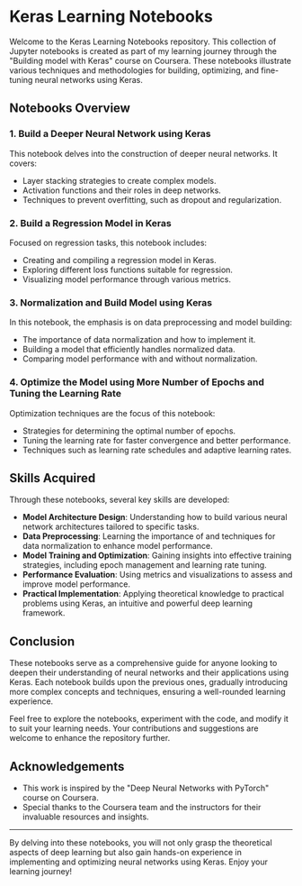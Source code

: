 # Keras Learning Notebooks

Welcome to the Keras Learning Notebooks repository. This collection of Jupyter notebooks is created as part of my learning journey through the "Building model with Keras" course on Coursera. These notebooks illustrate various techniques and methodologies for building, optimizing, and fine-tuning neural networks using Keras.

## Notebooks Overview

### 1. Build a Deeper Neural Network using Keras
This notebook delves into the construction of deeper neural networks. It covers:
- Layer stacking strategies to create complex models.
- Activation functions and their roles in deep networks.
- Techniques to prevent overfitting, such as dropout and regularization.

### 2. Build a Regression Model in Keras
Focused on regression tasks, this notebook includes:
- Creating and compiling a regression model in Keras.
- Exploring different loss functions suitable for regression.
- Visualizing model performance through various metrics.

### 3. Normalization and Build Model using Keras
In this notebook, the emphasis is on data preprocessing and model building:
- The importance of data normalization and how to implement it.
- Building a model that efficiently handles normalized data.
- Comparing model performance with and without normalization.

### 4. Optimize the Model using More Number of Epochs and Tuning the Learning Rate
Optimization techniques are the focus of this notebook:
- Strategies for determining the optimal number of epochs.
- Tuning the learning rate for faster convergence and better performance.
- Techniques such as learning rate schedules and adaptive learning rates.

## Skills Acquired

Through these notebooks, several key skills are developed:

- **Model Architecture Design**: Understanding how to build various neural network architectures tailored to specific tasks.
- **Data Preprocessing**: Learning the importance of and techniques for data normalization to enhance model performance.
- **Model Training and Optimization**: Gaining insights into effective training strategies, including epoch management and learning rate tuning.
- **Performance Evaluation**: Using metrics and visualizations to assess and improve model performance.
- **Practical Implementation**: Applying theoretical knowledge to practical problems using Keras, an intuitive and powerful deep learning framework.

## Conclusion

These notebooks serve as a comprehensive guide for anyone looking to deepen their understanding of neural networks and their applications using Keras. Each notebook builds upon the previous ones, gradually introducing more complex concepts and techniques, ensuring a well-rounded learning experience.

Feel free to explore the notebooks, experiment with the code, and modify it to suit your learning needs. Your contributions and suggestions are welcome to enhance the repository further.

## Acknowledgements

- This work is inspired by the "Deep Neural Networks with PyTorch" course on Coursera.
- Special thanks to the Coursera team and the instructors for their invaluable resources and insights.

---

By delving into these notebooks, you will not only grasp the theoretical aspects of deep learning but also gain hands-on experience in implementing and optimizing neural networks using Keras. Enjoy your learning journey!
